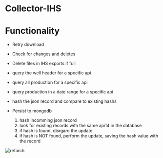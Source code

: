 # Collector-IHS

# Functionality

- Retry download

- Check for changes and deletes

- Delete files in IHS exports if full

- query the well header for a specific api

- query all production for a specific api

- query production in a date range for a specific api

- hash the json record and compare to existing hashs

- Persist to mongodb
  1. hash incomming json record
  2. look for existing records with the same api14 in the database
  3. if hash is found, disrgard the update
  4. if hash is NOT found, perform the update, saving the hash value with the record

![refarch](/assets/refarch.png)
